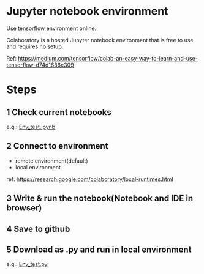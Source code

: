 # Jupyter notebook environment

Use tensorflow environment online.

Colaboratory is a hosted Jupyter notebook environment that is free to use and requires no setup.

Ref: 
https://medium.com/tensorflow/colab-an-easy-way-to-learn-and-use-tensorflow-d74d1686e309

# Steps

## 1 Check current notebooks

e.g.: [Env_test.ipynb](https://colab.research.google.com/github/bing0037/Jupyter_test/blob/master/Env_test.ipynb)

## 2 Connect to environment

* remote environment(default)
* local environment

ref: https://research.google.com/colaboratory/local-runtimes.html

## 3 Write & run the notebook(Notebook and IDE in browser)

## 4 Save to github

## 5 Download as .py and run in local environment

e.g.: [Env_test.py](https://github.com/bing0037/Jupyter_test/blob/master/env_test.py)
